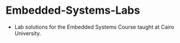 # Embedded-Systems-Labs
- Lab solutions for the Embedded Systems Course taught at Cairo University.

